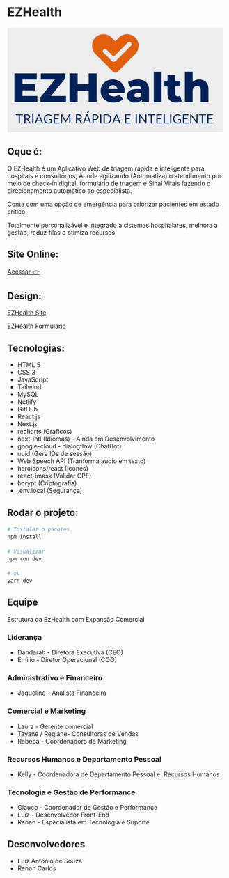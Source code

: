 
# EZHealth
![Logo EZHealth](coverGitHub.png)

## Oque é:
O EZHealth é um Aplicativo Web de triagem rápida e inteligente para hospitais e consultórios, Aonde agilizando (Automatiza) o atendimento por meio de check-in digital, formulário de triagem e Sinal Vitais fazendo o direcionamento automático ao especialista.

Conta com uma opção de emergência para
priorizar pacientes em estado crítico. 

Totalmente personalizável e integrado a
sistemas hospitalares, melhora a gestão, reduz
filas e otimiza recursos.

## Site Online:

[Acessar 👉](https://ezhealthluixz.netlify.app)

## Design:

[EZHealth Site](https://www.canva.com/design/DAGjm0LMrXk/JgpTmeAWvarjCwAP6ISKEg/edit)

[EZHealth Formulario](https://www.canva.com/design/DAGjm9eUW2U/4-LDdSFBJxo9_gVhzHLmzw/edit)


## Tecnologias:
- HTML 5
- CSS 3
- JavaScript
- Tailwind
- MySQL
- Netlify
- GitHub
- React.js
- Next.js
- recharts (Graficos)
- next-intl (Idiomas) - Ainda em Desenvolvimento
- google-cloud - dialogflow (ChatBot)
- uuid (Gera IDs de sessão)
- Web Speech API (Tranforma audio em texto)
- heroicons/react (Icones)
- react-imask (Validar CPF)
- bcrypt (Criptografia)
- .env.local (Segurança)

## Rodar o projeto:

```bash
# Instalar o pacotes
npm install

# Visualizar
npm run dev

# ou
yarn dev
```

## Equipe
Estrutura da EzHealth com Expansão Comercial

### Liderança
- Dandarah - Diretora Executiva (CEO)
- Emilio - Diretor Operacional (COO)

### Administrativo e Financeiro
- Jaqueline - Analista Financeira 

### Comercial e Marketing
- Laura - Gerente comercial 
- Tayane / Regiane- Consultoras de Vendas 
- Rebeca - Coordenadora de Marketing

### Recursos Humanos e Departamento Pessoal
- Kelly - Coordenadora de Departamento Pessoal e. Recursos Humanos

### Tecnologia e Gestão de Performance
- Glauco - Coordenador de Gestão e Performance 
- Luiz - Desenvolvedor Front-End 
- Renan - Especialista em Tecnologia e Suporte

## Desenvolvedores
- Luiz Antônio de Souza
- Renan Carlos